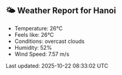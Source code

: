<!-- WEATHER-START -->
## 🌤 Weather Report for Hanoi

- Temperature: 26°C
- Feels like: 26°C
- Conditions: overcast clouds
- Humidity: 52%
- Wind Speed: 7.57 m/s

Last updated: 2025-10-22 08:33:02 UTC
<!-- WEATHER-END -->
